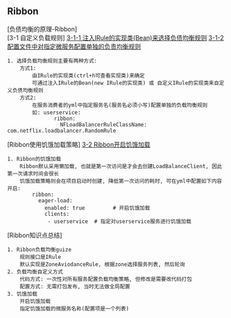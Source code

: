 ## Ribbon

[负债均衡的原理-Ribbon]   
    [3-1 自定义负载规则]
        [3-1-1 注入IRule的实现类(Bean)来选择负债均衡规则](order-service/src/main/java/com/hui/config/RibbonConfig.java)
        [3-1-2 配置文件中对指定微服务配置单独的负责均衡规则](order-service/src/main/resources/application.yml)
        
    1. 选择负载均衡规则主要有两种方式:
        方式1:
            由IRule的实现类(ctrl+h可查看实现类)来确定
            可通过注入IRule的Bean(new IRule的实现类) 或 自定义IRule的实现类来自定义负债均衡规则
        方式2:
            在服务消费者的yml中指定服务名(服务名必须小写)配置单独的负载均衡规则
            如: userservice:
                   ribbon:
                     NFLoadBalancerRuleClassName: com.netflix.loadbalancer.RandomRule
                     
[Ribbon使用饥饿加载策略]
    [3-2 Ribbon开启饥饿加载](order-service/src/main/resources/application.yml)
        
    1. Ribbon的饥饿加载
        Ribbon默认采用懒加载, 也就是第一次访问是才会去创建LoadBalanceClient, 因此第一次请求时间会很长
        饥饿加载策略则会在项目启动时创建, 降低第一次访问的耗时, 可在yml中配置如下内容开启:
            ribbon:
              eager-load:
                enabled: true         # 开启饥饿加载
                clients:
                 - userservice  # 指定对userservice服务进行饥饿加载
    
        
[Ribbon知识点总结]
    
    1. Ribbon负载均衡guize
        规则接口是IRule
        默认实现是ZoneAviodanceRule, 根据zone选择服务列表, 然后轮询
    2. 负载均衡自定义方式
        代码方式: 一次性对所有服务配置负载均衡策略, 但修改是需要改代码打包
        配置方式: 无需打包发布, 当时无法做全局配置
    3. 饥饿加载
        开启饥饿加载
        指定饥饿加载的微服务名称(配置项是一个列表)
            
